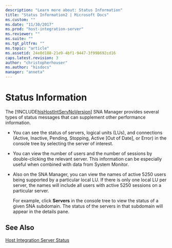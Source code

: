 ```yaml
---
description: "Learn more about: Status Information"
title: "Status Information2 | Microsoft Docs"
ms.custom: ""
ms.date: "11/30/2017"
ms.prod: "host-integration-server"
ms.reviewer: ""
ms.suite: ""
ms.tgt_pltfrm: ""
ms.topic: "article"
ms.assetid: 24e0d188-21e9-4bf1-9447-3f998692cd16
caps.latest.revision: 3
author: "christopherhouser"
ms.author: "hisdocs"
manager: "anneta"
---
```

# Status Information
The [!INCLUDE[hisHostIntServNoVersion](../includes/hishostintservnoversion-md.md)] SNA Manager provides several types of status messages that can supplement other performance information.  
  
- You can see the status of servers, logical units (LUs), and connections (Active, Inactive, Pending, Stopping, Active [Out of Date], or Error) in the console tree by selecting the server of interest.  
  
- You can view the number of users and the number of sessions by double-clicking the relevant server. This information can be especially useful when combined with data from System Monitor.  
  
- Also on the SNA Manager, you can view the names of active 5250 users being supported by a particular local LU. If there is only one local LU per server, the names will include all users with active 5250 sessions on a particular server.  
  
  For example, click **Servers** in the console tree to view the status of a given SNA subdomain. The status of the servers in that subdomain will appear in the details pane.  
  
## See Also  
 [Host Integration Server Status](../core/host-integration-server-status1.md)
